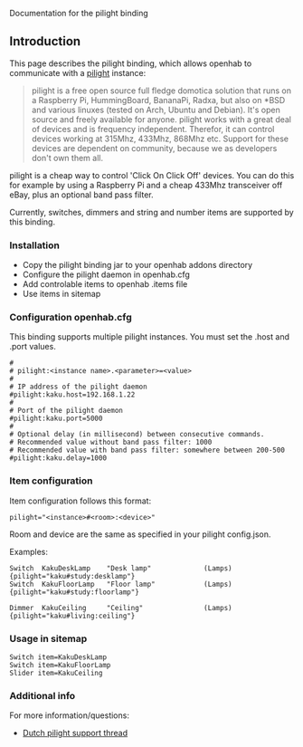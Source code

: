 Documentation for the pilight binding

## Introduction

This page describes the pilight binding, which allows openhab to communicate with a [pilight](http://www.pilight.org/) instance:

> pilight is a free open source full fledge domotica solution that runs on a Raspberry Pi, HummingBoard, BananaPi, Radxa, but also on *BSD and various linuxes (tested on Arch, Ubuntu and Debian). It's open source and freely available for anyone. pilight works with a great deal of devices and is frequency independent. Therefor, it can control devices working at 315Mhz, 433Mhz, 868Mhz etc. Support for these devices are dependent on community, because we as developers don't own them all.

pilight is a cheap way to control 'Click On Click Off' devices. You can do this for example by using a Raspberry Pi and a cheap 433Mhz transceiver off eBay, plus an optional band pass filter.

Currently, switches, dimmers and string and number items are supported by this binding. 

### Installation 

- Copy the pilight binding jar to your openhab addons directory
- Configure the pilight daemon in openhab.cfg
- Add controlable items to openhab .items file 
- Use items in sitemap 

### Configuration openhab.cfg

This binding supports multiple pilight instances. You must set the .host and .port values. 

```
#
# pilight:<instance name>.<parameter>=<value>
#
# IP address of the pilight daemon 
#pilight:kaku.host=192.168.1.22
#
# Port of the pilight daemon
#pilight:kaku.port=5000
#
# Optional delay (in millisecond) between consecutive commands. 
# Recommended value without band pass filter: 1000 
# Recommended value with band pass filter: somewhere between 200-500 
#pilight:kaku.delay=1000
```

### Item configuration

Item configuration follows this format: 

    pilight="<instance>#<room>:<device>"

Room and device are the same as specified in your pilight config.json. 

Examples:

```
Switch  KakuDeskLamp    "Desk lamp"             (Lamps)         {pilight="kaku#study:desklamp"}
Switch  KakuFloorLamp   "Floor lamp"            (Lamps)         {pilight="kaku#study:floorlamp"}

Dimmer  KakuCeiling     "Ceiling"               (Lamps)         {pilight="kaku#living:ceiling"}
```
### Usage in sitemap

```
Switch item=KakuDeskLamp
Switch item=KakuFloorLamp
Slider item=KakuCeiling
```

### Additional info

For more information/questions:

- [Dutch pilight support thread](http://gathering.tweakers.net/forum/list_messages/1581828/4)